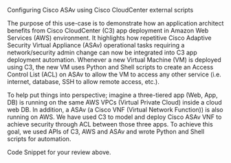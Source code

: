 Configuring Cisco ASAv using Cisco CloudCenter external scripts

The purpose of this use-case is to demonstrate how an application architect benefits from Cisco CloudCenter (C3) app deployment in Amazon Web Services (AWS) environment. It highlights how repetitive Cisco Adaptive Security Virtual Appliance (ASAv) operational tasks requiring a network/security admin change can now be integrated into C3 app deployment automation. Whenever a new Virtual Machine (VM) is deployed using C3, the new VM uses Python and Shell scripts to create an Access Control List (ACL) on ASAv to allow the VM to access any other service (i.e. internet, database, SSH to allow remote access, etc.).

To help put things into perspective; imagine a three-tiered app (Web, App, DB) is running on the same AWS VPCs (Virtual Private Cloud) inside a cloud web DB. In addition, a ASAv (a Cisco VNF (Virtual Network Function)) is also running on AWS. We have used C3 to model and deploy Cisco ASAv VNF to achieve security through ACL between those three apps. To achieve this goal, we used APIs of C3, AWS and ASAv and wrote Python and Shell scripts for automation.

Code Snippet for your review above.
